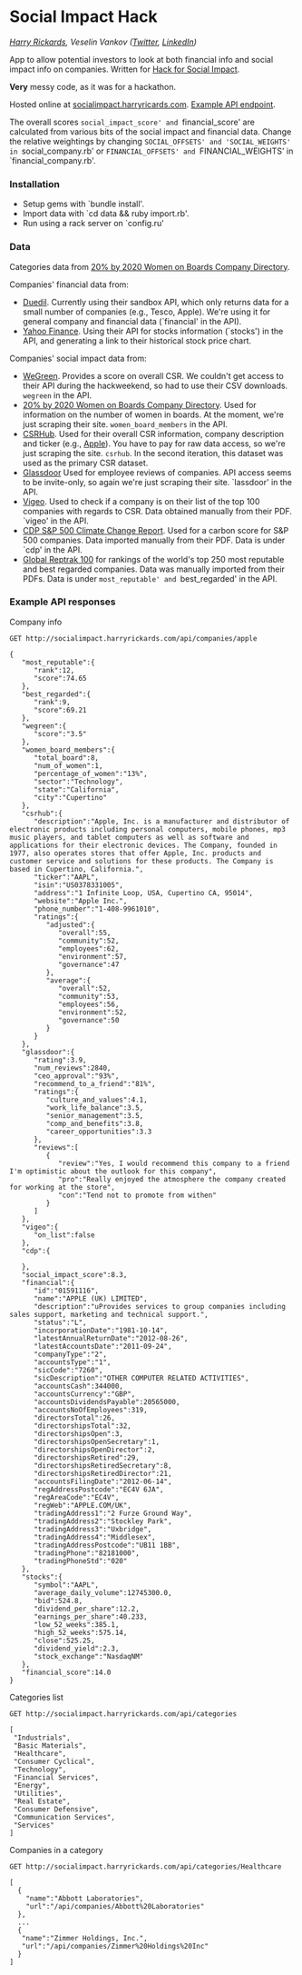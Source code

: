 # Social Impact Hack

_[Harry Rickards](http://rckrds.uk), Veselin Vankov ([Twitter](http://www.twitter.com/vesko_ski), [LinkedIn](http://uk.linkedin.com/in/veskoski))_

App to allow potential investors to look at both financial info and social impact info on companies. Written for [Hack for Social Impact](http://rewiredstate.org/hacks/hackforsocialimpact).

**Very** messy code, as it was for a hackathon.

Hosted online at [socialimpact.harryricards.com](http://socialimpact.harryrickards.com). [Example API endpoint](http://socialimpact.harryrickards.com/api/companies/apple).

The overall scores `social_impact_score' and `financial_score' are calculated from various bits of the social impact and financial data. Change the relative weightings by changing `SOCIAL_OFFSETS' and 'SOCIAL_WEIGHTS' in `social_company.rb' or `FINANCIAL_OFFSETS' and `FINANCIAL_WEIGHTS' in `financial_company.rb'.

### Installation

* Setup gems with `bundle install'.
* Import data with `cd data && ruby import.rb'.
* Run using a rack server on `config.ru'

### Data
Categories data from [20% by 2020 Women on Boards Company Directory](http://www.2020wob.com/company-directory).

Companies' financial data from:

 * [Duedil](https://www.duedil.com/). Currently using their sandbox API, which only returns data for a small number of companies (e.g., Tesco, Apple). We're using it for general company and financial data (`financial' in the API).
 * [Yahoo Finance](http://finance.yahoo.com/q?s=AAPL). Using their API for stocks information (`stocks') in the API, and generating a link to their historical stock price chart.

Companies' social impact data from:

 * [WeGreen](http://wegreen.de). Provides a score on overall CSR. We couldn't get access to their API during the hackweekend, so had to use their CSV downloads. `wegreen` in the API.
 * [20% by 2020 Women on Boards Company Directory](http://www.2020wob.com/company-directory). Used for information on the number of women in boards. At the moment, we're just scraping their site. `women_board_members` in the API.
 * [CSRHub](http://www.csrhub.com). Used for their overall CSR information, company description and ticker (e.g., [Apple](http://www.csrhub.com/CSR_and_sustainability_information/Apple-Inc/)). You have to pay for raw data access, so we're just scraping the site. `csrhub`. In the second iteration, this dataset was used as the primary CSR dataset.
 * [Glassdoor](http://www.glassdoor.com/) Used for employee reviews of companies. API access seems to be invite-only, so again we're just scraping their site. `lassdoor' in the API.
 * [Vigeo](http://www.vigeo.com/csr-rating-agency/en/how-are-companies-worldwide-performing-against-csr-objectives). Used to check if a company is on their list of the top 100 companies with regards to CSR. Data obtained manually from their PDF. `vigeo' in the API.
 * [CDP S&P 500 Climate Change Report](https://www.cdp.net/CDPResults/CDP-SP500-climate-report-2013.pdf). Used for a carbon score for S&P 500 companies. Data imported manually from their PDF. Data is under `cdp' in the API.
 * [Global Reptrak 100](http://www.reputationinstitute.com/thought-leadership/global-reptrak-100) for rankings of the world's top 250 most reputable and best regarded companies. Data was manually imported from their PDFs. Data is under `most_reputable' and `best_regarded' in the API.

### Example API responses
Company info

    GET http://socialimpact.harryrickards.com/api/companies/apple

    {
       "most_reputable":{
          "rank":12,
          "score":74.65
       },
       "best_regarded":{
          "rank":9,
          "score":69.21
       },
       "wegreen":{
          "score":"3.5"
       },
       "women_board_members":{
          "total_board":8,
          "num_of_women":1,
          "percentage_of_women":"13%",
          "sector":"Technology",
          "state":"California",
          "city":"Cupertino"
       },
       "csrhub":{
          "description":"Apple, Inc. is a manufacturer and distributor of electronic products including personal computers, mobile phones, mp3 music players, and tablet computers as well as software and applications for their electronic devices. The Company, founded in 1977, also operates stores that offer Apple, Inc. products and customer service and solutions for these products. The Company is based in Cupertino, California.",
          "ticker":"AAPL",
          "isin":"US0378331005",
          "address":"1 Infinite Loop, USA, Cupertino CA, 95014",
          "website":"Apple Inc.",
          "phone_number":"1-408-9961010",
          "ratings":{
             "adjusted":{
                "overall":55,
                "community":52,
                "employees":62,
                "environment":57,
                "governance":47
             },
             "average":{
                "overall":52,
                "community":53,
                "employees":56,
                "environment":52,
                "governance":50
             }
          }
       },
       "glassdoor":{
          "rating":3.9,
          "num_reviews":2840,
          "ceo_approval":"93%",
          "recommend_to_a_friend":"81%",
          "ratings":{
             "culture_and_values":4.1,
             "work_life_balance":3.5,
             "senior_management":3.5,
             "comp_and_benefits":3.8,
             "career_opportunities":3.3
          },
          "reviews":[
             {
                "review":"Yes, I would recommend this company to a friend  I'm optimistic about the outlook for this company",
                "pro":"Really enjoyed the atmosphere the company created for working at the store",
                "con":"Tend not to promote from withen"
             }
          ]
       },
       "vigeo":{
          "on_list":false
       },
       "cdp":{
    
       },
       "social_impact_score":8.3,
       "financial":{
          "id":"01591116",
          "name":"APPLE (UK) LIMITED",
          "description":"uProvides services to group companies including sales support, marketing and technical support.",
          "status":"L",
          "incorporationDate":"1981-10-14",
          "latestAnnualReturnDate":"2012-08-26",
          "latestAccountsDate":"2011-09-24",
          "companyType":"2",
          "accountsType":"1",
          "sicCode":"7260",
          "sicDescription":"OTHER COMPUTER RELATED ACTIVITIES",
          "accountsCash":344000,
          "accountsCurrency":"GBP",
          "accountsDividendsPayable":20565000,
          "accountsNoOfEmployees":319,
          "directorsTotal":26,
          "directorshipsTotal":32,
          "directorshipsOpen":3,
          "directorshipsOpenSecretary":1,
          "directorshipsOpenDirector":2,
          "directorshipsRetired":29,
          "directorshipsRetiredSecretary":8,
          "directorshipsRetiredDirector":21,
          "accountsFilingDate":"2012-06-14",
          "regAddressPostcode":"EC4V 6JA",
          "regAreaCode":"EC4V",
          "regWeb":"APPLE.COM/UK",
          "tradingAddress1":"2 Furze Ground Way",
          "tradingAddress2":"Stockley Park",
          "tradingAddress3":"Uxbridge",
          "tradingAddress4":"Middlesex",
          "tradingAddressPostcode":"UB11 1BB",
          "tradingPhone":"82181000",
          "tradingPhoneStd":"020"
       },
       "stocks":{
          "symbol":"AAPL",
          "average_daily_volume":12745300.0,
          "bid":524.8,
          "dividend_per_share":12.2,
          "earnings_per_share":40.233,
          "low_52_weeks":385.1,
          "high_52_weeks":575.14,
          "close":525.25,
          "dividend_yield":2.3,
          "stock_exchange":"NasdaqNM"
       },
       "financial_score":14.0
    }


Categories list

    GET http://socialimpact.harryrickards.com/api/categories

    [
     "Industrials",
     "Basic Materials",
     "Healthcare",
     "Consumer Cyclical",
     "Technology",
     "Financial Services",
     "Energy",
     "Utilities",
     "Real Estate",
     "Consumer Defensive",
     "Communication Services",
     "Services"
    ]


Companies in a category

    GET http://socialimpact.harryrickards.com/api/categories/Healthcare

    [
      {
        "name":"Abbott Laboratories",
        "url":"/api/companies/Abbott%20Laboratories"
      },
      ...
      {
       "name":"Zimmer Holdings, Inc.",
       "url":"/api/companies/Zimmer%20Holdings%20Inc"
      }
    ]
